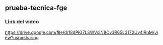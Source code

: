 ## prueba-tecnica-fge
### Link del video 

https://drive.google.com/file/d/18dPiG7LSWVciN8Cv3R65L3172Uy4lRnM/view?usp=sharing
